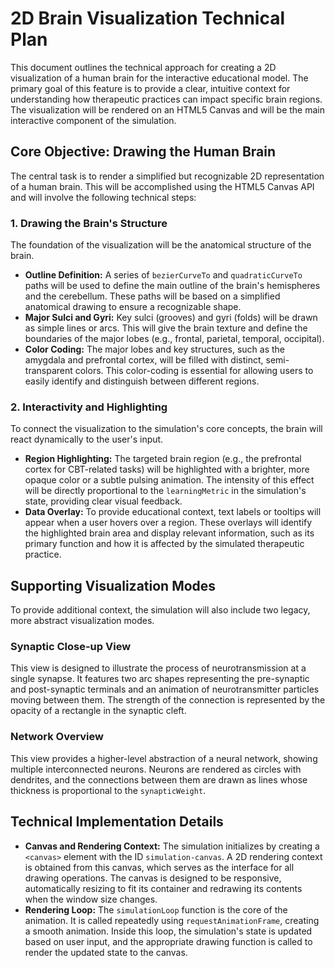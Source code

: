 # 2D Brain Visualization Technical Plan

This document outlines the technical approach for creating a 2D visualization of a human brain for the interactive educational model. The primary goal of this feature is to provide a clear, intuitive context for understanding how therapeutic practices can impact specific brain regions. The visualization will be rendered on an HTML5 Canvas and will be the main interactive component of the simulation.

## Core Objective: Drawing the Human Brain

The central task is to render a simplified but recognizable 2D representation of a human brain. This will be accomplished using the HTML5 Canvas API and will involve the following technical steps:

### 1. Drawing the Brain's Structure

The foundation of the visualization will be the anatomical structure of the brain.

-   **Outline Definition:** A series of `bezierCurveTo` and `quadraticCurveTo` paths will be used to define the main outline of the brain's hemispheres and the cerebellum. These paths will be based on a simplified anatomical drawing to ensure a recognizable shape.
-   **Major Sulci and Gyri:** Key sulci (grooves) and gyri (folds) will be drawn as simple lines or arcs. This will give the brain texture and define the boundaries of the major lobes (e.g., frontal, parietal, temporal, occipital).
-   **Color Coding:** The major lobes and key structures, such as the amygdala and prefrontal cortex, will be filled with distinct, semi-transparent colors. This color-coding is essential for allowing users to easily identify and distinguish between different regions.

### 2. Interactivity and Highlighting

To connect the visualization to the simulation's core concepts, the brain will react dynamically to the user's input.

-   **Region Highlighting:** The targeted brain region (e.g., the prefrontal cortex for CBT-related tasks) will be highlighted with a brighter, more opaque color or a subtle pulsing animation. The intensity of this effect will be directly proportional to the `learningMetric` in the simulation's state, providing clear visual feedback.
-   **Data Overlay:** To provide educational context, text labels or tooltips will appear when a user hovers over a region. These overlays will identify the highlighted brain area and display relevant information, such as its primary function and how it is affected by the simulated therapeutic practice.

## Supporting Visualization Modes

To provide additional context, the simulation will also include two legacy, more abstract visualization modes.

### Synaptic Close-up View

This view is designed to illustrate the process of neurotransmission at a single synapse. It features two arc shapes representing the pre-synaptic and post-synaptic terminals and an animation of neurotransmitter particles moving between them. The strength of the connection is represented by the opacity of a rectangle in the synaptic cleft.

### Network Overview

This view provides a higher-level abstraction of a neural network, showing multiple interconnected neurons. Neurons are rendered as circles with dendrites, and the connections between them are drawn as lines whose thickness is proportional to the `synapticWeight`.

## Technical Implementation Details

-   **Canvas and Rendering Context:** The simulation initializes by creating a `<canvas>` element with the ID `simulation-canvas`. A 2D rendering context is obtained from this canvas, which serves as the interface for all drawing operations. The canvas is designed to be responsive, automatically resizing to fit its container and redrawing its contents when the window size changes.
-   **Rendering Loop:** The `simulationLoop` function is the core of the animation. It is called repeatedly using `requestAnimationFrame`, creating a smooth animation. Inside this loop, the simulation's state is updated based on user input, and the appropriate drawing function is called to render the updated state to the canvas.
